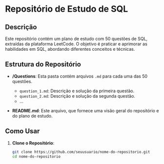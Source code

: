 # Repositório de Estudo de SQL

## Descrição

Este repositório contém um plano de estudo com 50 questões de SQL, extraídas da plataforma LeetCode. O objetivo é praticar e aprimorar as habilidades em SQL, abordando diferentes conceitos e técnicas.

## Estrutura do Repositório

- **/Questions**: Esta pasta contém arquivos `.md` para cada uma das 50 questões.
  - `question_1.md`: Descrição e solução da primeira questão.
  - `question_2.md`: Descrição e solução da segunda questão.
  - ...
  
- **README.md**: Este arquivo, que fornece uma visão geral do repositório e do plano de estudo.

## Como Usar

1. **Clone o Repositório**:
   ```bash
   git clone https://github.com/seuusuario/nome-do-repositorio.git
   cd nome-do-repositorio
